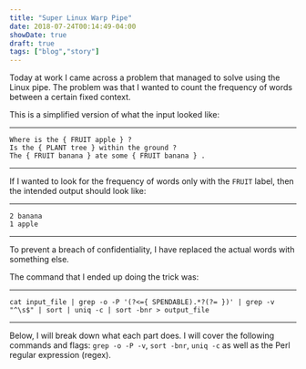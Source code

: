 ```yaml
---
title: "Super Linux Warp Pipe"
date: 2018-07-24T00:14:49-04:00
showDate: true
draft: true
tags: ["blog","story"]
---
```


Today at work I came across a problem that managed to solve using the Linux pipe. The problem was that I wanted to count the frequency of words between a certain fixed context.

This is a simplified version of what the input looked like:

---
	Where is the { FRUIT apple } ?
	Is the { PLANT tree } within the ground ?
	The { FRUIT banana } ate some { FRUIT banana } .
---

If I wanted to look for the frequency of words only with the `FRUIT` label, then the intended output should look like:

---
	2 banana
	1 apple
---

To prevent a breach of confidentiality, I have replaced the actual words with something else.

The command that I ended up doing the trick was:

---
	cat input_file | grep -o -P '(?<={ SPENDABLE).*?(?= })' | grep -v "^\s$" | sort | uniq -c | sort -bnr > output_file
---

Below, I will break down what each part does. I will cover the following commands and flags: `grep -o -P -v`, `sort -bnr`, `uniq -c` as well as the Perl regular expression (regex).
